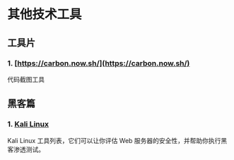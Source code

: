 # 其他技术工具

## 工具片

### 1. [https://carbon.now.sh/](https://carbon.now.sh/)

代码截图工具

## 黑客篇

### 1. [Kali Linux](https://www.kali.org/)

Kali Linux 工具列表，它们可以让你评估 Web 服务器的安全性，并帮助你执行黑客渗透测试。
